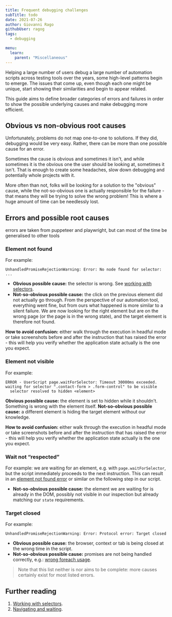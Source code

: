 ```yaml
---
title: Frequent debugging challenges
subTitle: todo
date: 2021-07-26
author: Giovanni Rago
githubUser: ragog
tags:
  - debugging

menu:
  learn:
    parent: "Miscellaneous"
---
```


Helping a large number of users debug a large number of automation scripts across testing tools over the years, some high-level patterns begin to emerge. The issues that come up, even though each one might be unique, start showing their similarities and begin to appear related.

This guide aims to define broader categories of errors and failures in order to show the possible underlying causes and make debugging more efficient.

## Obvious vs non-obvious root causes

Unfortunately, problems do not map one-to-one to solutions. If they did, debugging would be very easy. Rather, there can be more than one possible cause for an error.

Sometimes the cause is obvious and sometimes it isn't, and while sometimes it is the obvious one the user should be looking at, sometimes it isn't. That is enough to create some headaches, slow down debugging and potentially whole projects with it. 

More often than not, folks will be looking for a solution to the "obvious" cause, while the not-so-obvious one is actually responsible for the failure - that means they will be trying to solve the wrong problem! This is where a huge amount of time can be needlessly lost.

## Errors and possible root causes

errors are taken from puppeteer and playwright, but can most of the time be generalised to other tools

### Element not found
For example: 
```
UnhandledPromiseRejectionWarning: Error: No node found for selector: ...
```

- **Obvious possible cause:** the selector is wrong. See [working with selectors](/learn/headless/basics-selectors/).
- **Not-so-obvious possible cause:** the click on the previous element did not actually go through. From the perspective of our automation tool, everything went fine, but from ours what happened is more similar to a silent failure. We are now looking for the right element but are on the wrong page (or the page is in the wrong state), and the target element is therefore not found.

**How to avoid confusion:** either walk through the execution in headful mode or take screenshots before and after the instruction that has raised the error - this will help you verify whether the application state actually is the one you expect. 

### Element not visible
For example: 
```
ERROR - UserScript page.waitForSelector: Timeout 30000ms exceeded. 
waiting for selector ".contact-form > .form-control" to be visible
  selector resolved to hidden <element>
```

**Obvious possible cause:** the element is set to hidden while it shouldn't. Something is wrong with the element itself.
**Not-so-obvious possible cause:** a different element is hiding the target element without our knowledge.

**How to avoid confusion:** either walk through the execution in headful mode or take screenshots before and after the instruction that has raised the error - this will help you verify whether the application state actually is the one you expect. 

### Wait not “respected”
For example: we are waiting for an element, e.g. with `page.waitForSelector`, but the script immediately proceeds to the next instruction. This can result in an [element not found error](#element-not-found) or similar on the following step in our script.

- **Not-so-obvious possible cause:** the element we are waiting for is already in the DOM, possibly not visible in our inspection but already matching our `state` requirements. 

### Target closed

For example: 
```
UnhandledPromiseRejectionWarning: Error: Protocol error: Target closed
```

- **Obvious possible cause:** the browser, context or tab is being closed at the wrong time in the script.
- **Not-so-obvious possible cause:** promises are not being handled correctly, e.g.: [wrong foreach usage](https://github.com/babel/babel/issues/909).

> Note that this list neither is nor aims to be complete: more causes certainly exist for most listed errors.

## Further reading
1. [Working with selectors](/learn/headless/basics-selectors/).
2. [Navigating and waiting](/learn/headless/basics-navigation/).
